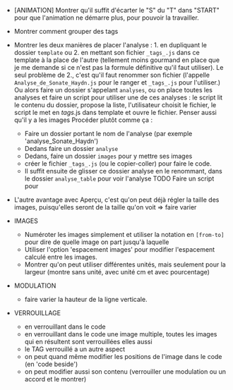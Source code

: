 * [ANIMATION] Montrer qu'il suffit d'écarter le "S" du "T" dans "START" pour que l'animation ne démarre plus, pour pouvoir la travailler.
* Montrer comment grouper des tags
* Montrer les deux manières de placer l'analyse : 1. en dupliquant le dossier `template` ou 2. en mettant son fichier `_tags_.js` dans ce template à la place de l'autre (tellement moins gourmand en place que je me demande si ce n'est pas la formule définitive qu'il faut utiliser). Le seul problème de 2., c'est qu'il faut renommer son fichier (l'appelle `Analyse_de_Sonate_Haydn.js` pour le ranger et `_tags_.js` pour l'utiliser.) Ou alors faire un dossier s'appelant `analyses`, ou on place toutes les analyses et faire un script pour utiliser une de ces analyses : le script lit le contenu du dossier, propose la liste, l'utilisateur choisit le fichier, le script le met en _tags_.js dans template et ouvre le fichier.
Penser aussi qu'il y a les images
Procéder plutôt comme ça :
  * Faire un dossier portant le nom de l'analyse (par exemple 'analyse_Sonate_Haydn')
  * Dedans faire un dossier `analyse`
  * Dedans, faire un dossier `images` pour y mettre ses images
  * créer le fichier `_tags_.js` (ou le copier-coller) pour faire le code.
  * Il suffit ensuite de glisser ce dossier analyse en le renommant, dans le dossier `analyse_table` pour voir l'analyse
  TODO Faire un script pour

* L'autre avantage avec Aperçu, c'est qu'on peut déjà régler la taille des images, puisqu'elles seront de la taille qu'on voit
=> faire varier
* IMAGES
  * Numéroter les images simplement et utiliser la notation en `[from-to]` pour dire de quelle image on part jusqu'à laquelle
  * Utiliser l'option 'espacement images' pour modifier l'espacement calculé entre les images.
  * Montrer qu'on peut utiliser différentes unités, mais seulement pour la largeur (montre sans unité, avec unité cm et avec pourcentage)
* MODULATION
  * faire varier la hauteur de la ligne verticale.
* VERROUILLAGE
  * en verrouillant dans le code
  * en verrouillant dans le code une image multiple, toutes les images qui en résultent sont verrouillées elles aussi
  * le TAG verrouillé a un autre aspect
  * on peut quand même modifier les positions de l'image dans le code (en 'code beside')
  * on peut modifier aussi son contenu (verrouiller une modulation ou un accord et le montrer)
